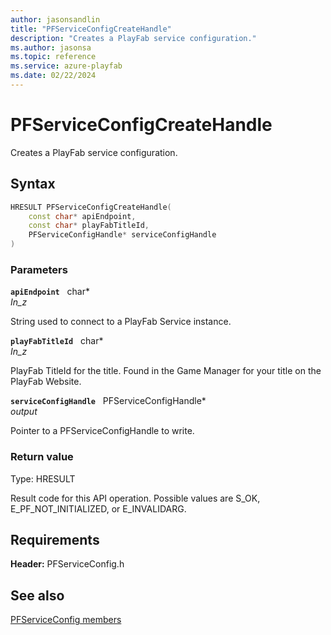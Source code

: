 ```yaml
---
author: jasonsandlin
title: "PFServiceConfigCreateHandle"
description: "Creates a PlayFab service configuration."
ms.author: jasonsa
ms.topic: reference
ms.service: azure-playfab
ms.date: 02/22/2024
---
```


# PFServiceConfigCreateHandle  

Creates a PlayFab service configuration.  

## Syntax  
  
```cpp
HRESULT PFServiceConfigCreateHandle(  
    const char* apiEndpoint,  
    const char* playFabTitleId,  
    PFServiceConfigHandle* serviceConfigHandle  
)  
```  
  
### Parameters  
  
**`apiEndpoint`** &nbsp; char*  
*_In_z_*  
  
String used to connect to a PlayFab Service instance.  
  
**`playFabTitleId`** &nbsp; char*  
*_In_z_*  
  
PlayFab TitleId for the title. Found in the Game Manager for your title on the PlayFab Website.  
  
**`serviceConfigHandle`** &nbsp; PFServiceConfigHandle*  
*output*  
  
Pointer to a PFServiceConfigHandle to write.  
  
  
### Return value
Type: HRESULT
  
Result code for this API operation. Possible values are S_OK, E_PF_NOT_INITIALIZED, or E_INVALIDARG.
  
  
## Requirements  
  
**Header:** PFServiceConfig.h
  
## See also  
[PFServiceConfig members](../pfserviceconfig_members.md)  

  
  
